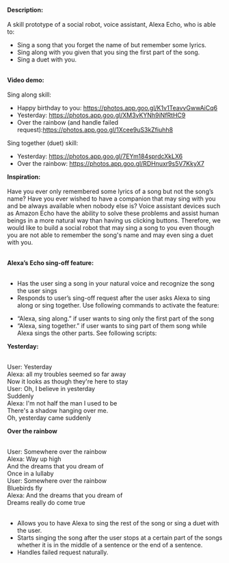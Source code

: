 <b>Description: </b></br></br>
A skill prototype of a social robot, voice assistant, Alexa Echo, who is able to: </br>
- Sing a song that you forget the name of but remember some lyrics. </br>
- Sing along with you given that you sing the first part of the song. </br>
- Sing a duet with you.</br></br>

<b> Video demo: </b></br></br>
Sing along skill:
+ Happy birthday to you: https://photos.app.goo.gl/K1v1TeavvGwwAiCq6
+ Yesterday: https://photos.app.goo.gl/XM3vKYNh9iNfRtHC9
+ Over the rainbow (and handle failed request):https://photos.app.goo.gl/1Xcee9uS3kZfiuhh8

Sing together (duet) skill:
+ Yesterday: https://photos.app.goo.gl/7EYm184sprdcXkLX6
+ Over the rainbow: https://photos.app.goo.gl/RDHnuxr9s5V7KkyX7

<b>Inspiration: </b></br></br>
Have you ever only remembered some lyrics of a song but not the song’s name? Have you ever wished to have a companion that may sing with you and be always available when nobody else is? Voice assistant devices such as Amazon Echo have the ability to solve these problems and assist human beings in a more natural way than having us clicking buttons. Therefore, we would like to build a social robot that may sing a song to you even though you are not able to remember the song's name and may even sing a duet with you.</br></br>

<b> Alexa’s Echo sing-off feature: </b> </br></br>
- Has the user sing a song in your natural voice and recognize the song the user sings </br>
- Responds to user’s sing-off request after the user asks Alexa to sing along or sing together. Use following commands to activate the feature: </br>
+ “Alexa, sing along.” if user wants to sing only the first part of the song </br>
+ “Alexa, sing together.” if user wants to sing part of them song while Alexa sings the other parts. See following scripts: </br>

<b>Yesterday:</b></br></br>

User: Yesterday </br>
Alexa: all my troubles seemed so far away </br>
Now it looks as though they're here to stay</br>
User: Oh, I believe in yesterday </br>
Suddenly </br>
Alexa: I'm not half the man I used to be </br>
There's a shadow hanging over me.</br>
Oh, yesterday came suddenly</br>

<b>Over the rainbow </b></br></br>

User: Somewhere over the rainbow </br>
Alexa: 
Way up high </br>
And the dreams that you dream of </br>
Once in a lullaby</br>
User: Somewhere over the rainbow </br>
Bluebirds fly</br>
Alexa: And the dreams that you dream of </br>
Dreams really do come true</br></br>

- Allows you to have Alexa to sing the rest of the song or sing a duet with the user. </br>
- Starts singing the song after the user stops at a certain part of the songs whether it is in the middle of a sentence or the end of a sentence. </br>
- Handles failed request naturally.</br>
